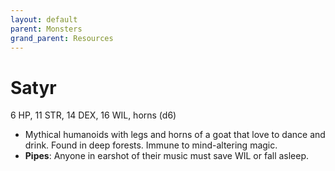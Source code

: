 ```yaml
---
layout: default
parent: Monsters
grand_parent: Resources
---
```


# Satyr

6 HP, 11 STR, 14 DEX, 16 WIL, horns (d6)

- Mythical humanoids with legs and horns of a goat that love to dance and drink. Found in deep forests. Immune to mind-altering magic.
- **Pipes**: Anyone in earshot of their music must save WIL or fall asleep.
